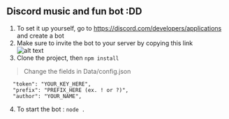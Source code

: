 <h2>Discord music and fun bot :DD</h2>

1. To set it up yourself, go to https://discord.com/developers/applications and create a bot<br>
2. Make sure to invite the bot to your server by copying this link<br>
![alt text](https://github.com/sindrimt/DiscordFartingBot/blob/master/Images/link.png?raw=true)<br>
3. Clone the project, then ```npm install```<br>

>Change the fields in Data/config.json
```{
  "token": "YOUR_KEY_HERE",
  "prefix": "PREFIX_HERE (ex. ! or ?)",
  "author": "YOUR_NAME",
```

4. To start the bot : ```node .``` 
